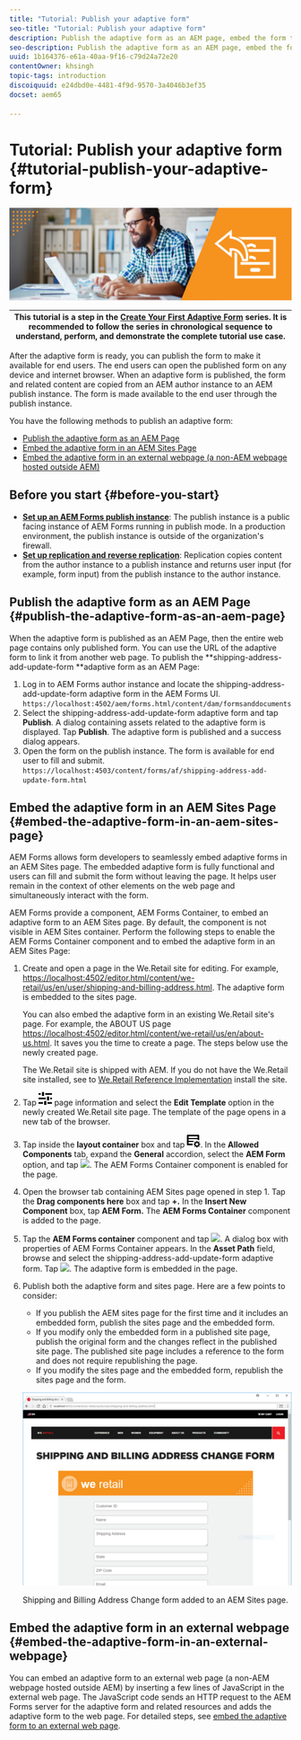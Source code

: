 ```yaml
---
title: "Tutorial: Publish your adaptive form"
seo-title: "Tutorial: Publish your adaptive form"
description: Publish the adaptive form as an AEM page, embed the form to an AEM Sites page, or embed the adaptive form in an external webpage
seo-description: Publish the adaptive form as an AEM page, embed the form to an AEM Sites page, or embed the adaptive form in an external webpage
uuid: 1b164376-e61a-40aa-9f16-c79d24a72e20
contentOwner: khsingh
topic-tags: introduction
discoiquuid: e24dbd0e-4481-4f9d-9570-3a4046b3ef35
docset: aem65

---
```


# Tutorial: Publish your adaptive form {#tutorial-publish-your-adaptive-form}

 ![](do-not-localize/13-publish-your-adaptive-form-small.png)

| This tutorial is a step in the [Create Your First Adaptive Form](https://helpx.adobe.com/experience-manager/6-3/forms/using/create-your-first-adaptive-form.html) series. It is recommended to follow the series in chronological sequence to understand, perform, and demonstrate the complete tutorial use case. |
|---|

After the adaptive form is ready, you can publish the form to make it available for end users. The end users can open the published form on any device and internet browser. When an adaptive form is published, the form and related content are copied from an AEM author instance to an AEM publish instance. The form is made available to the end user through the publish instance.

You have the following methods to publish an adaptive form:

* [Publish the adaptive form as an AEM Page](../../forms/using/publish-your-adaptive-form.md#publish-the-adaptive-form-as-an-aem-page)
* [Embed the adaptive form in an AEM Sites Page](#embed-the-adaptive-form-in-an-aem-sites-page)
* [Embed the adaptive form in an external webpage (a non-AEM webpage hosted outside AEM)](../../forms/using/publish-your-adaptive-form.md)

## Before you start {#before-you-start}

* **[Set up an AEM Forms publish instance](https://helpx.adobe.com/experience-manager/6-3/forms/using/installing-configuring-aem-forms-osgi.html)**: The publish instance is a public facing instance of AEM Forms running in publish mode. In a production environment, the publish instance is outside of the organization's firewall.
* **[Set up replication and reverse replication](https://helpx.adobe.com/experience-manager/6-3/help/sites-deploying/replication.html)**: Replication copies content from the author instance to a publish instance and returns user input (for example, form input) from the publish instance to the author instance.

## Publish the adaptive form as an AEM Page {#publish-the-adaptive-form-as-an-aem-page}

When the adaptive form is published as an AEM Page, then the entire web page contains only published form. You can use the URL of the adaptive form to link it from another web page. To publish the **shipping-address-add-update-form **adaptive form as an AEM Page:

1. Log in to AEM Forms author instance and locate the shipping-address-add-update-form adaptive form in the AEM Forms UI.
   `https://localhost:4502/aem/forms.html/content/dam/formsanddocuments`
1. Select the shipping-address-add-update-form adaptive form and tap **Publish**. A dialog containing assets related to the adaptive form is displayed. Tap **Publish**. The adaptive form is published and a success dialog appears.
1. Open the form on the publish instance. The form is available for end user to fill and submit.
   `https://localhost:4503/content/forms/af/shipping-address-add-update-form.html`

## Embed the adaptive form in an AEM Sites Page {#embed-the-adaptive-form-in-an-aem-sites-page}

AEM Forms allows form developers to seamlessly embed adaptive forms in an AEM Sites page. The embedded adaptive form is fully functional and users can fill and submit the form without leaving the page. It helps user remain in the context of other elements on the web page and simultaneously interact with the form.

AEM Forms provide a component, AEM Forms Container, to embed an adaptive form to an AEM Sites page. By default, the component is not visible in AEM Sites container. Perform the following steps to enable the AEM Forms Container component and to embed the adaptive form in an AEM Sites Page:

1. Create and open a page in the We.Retail site for editing. For example, [https://localhost:4502/editor.html/content/we-retail/us/en/user/shipping-and-billing-address.html](https://localhost:4502/editor.html/content/we-retail/us/en/user/shipping-and-billing-address.html). The adaptive form is embedded to the sites page.

   You can also embed the adaptive form in an existing We.Retail site's page. For example, the ABOUT US page [https://localhost:4502/editor.html/content/we-retail/us/en/about-us.html](https://localhost:4502/editor.html/content/we-retail/us/en/about-us.html). It saves you the time to create a page. The steps below use the newly created page.

   The We.Retail site is shipped with AEM. If you do not have the We.Retail site installed, see to [We.Retail Reference Implementation](https://helpx.adobe.com/experience-manager/6-3/help/sites-developing/we-retail.html) install the site.

1. Tap ![](assets/properties.png) page information and select the **Edit Template** option in the newly created We.Retail site page. The template of the page opens in a new tab of the browser.
1. Tap inside the **layout container** box and tap ![](assets/feedmanagement.png). In the **Allowed Components** tab, expand the **General** accordion, select the **AEM Form** option, and tap ![](https://helpx.adobe.com/content/dam/help/en/aem-forms/icons/AEM_6_3_Forms_save.PNG). The AEM Forms Container component is enabled for the page.

1. Open the browser tab containing AEM Sites page opened in step 1. Tap the **Drag components here** box and tap **+.** In the **Insert New Component** box, tap **AEM Form.** The **AEM Forms Container** component is added to the page.
1. Tap the **AEM Forms container** component and tap ![](https://helpx.adobe.com/content/dam/help/en/aem-forms/6-2/cmppr.png). A dialog box with properties of AEM Forms Container appears. In the **Asset Path** field, browse and select the shipping-address-add-update-form adaptive form. Tap ![](https://helpx.adobe.com/content/dam/help/en/aem-forms/icons/AEM_6_3_Forms_save.PNG). The adaptive form is embedded in the page.
1. Publish both the adaptive form and sites page. Here are a few points to consider:

    * If you publish the AEM sites page for the first time and it includes an embedded form, publish the sites page and the embedded form.
    * If you modify only the embedded form in a published site page, publish the original form and the changes reflect in the published site page. The published site page includes a reference to the form and does not require republishing the page.
    * If you modify the sites page and the embedded form, republish the sites page and the form.

   ![](assets/embed-in-aem-sites.png)

   Shipping and Billing Address Change form added to an AEM Sites page.

## Embed the adaptive form in an external webpage {#embed-the-adaptive-form-in-an-external-webpage}

You can embed an adaptive form to an external web page (a non-AEM webpage hosted outside AEM) by inserting a few lines of JavaScript in the external web page. The JavaScript code sends an HTTP request to the AEM Forms server for the adaptive form and related resources and adds the adaptive form to the web page. For detailed steps, see [embed the adaptive form to an external web page](/help/forms/using/embed-adaptive-form-external-web-page.md).
